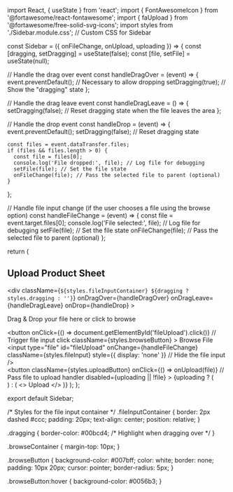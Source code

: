import React, { useState } from 'react';
import { FontAwesomeIcon } from '@fortawesome/react-fontawesome';
import { faUpload } from '@fortawesome/free-solid-svg-icons';
import styles from './Sidebar.module.css'; // Custom CSS for Sidebar

const Sidebar = ({ onFileChange, onUpload, uploading }) => {
  const [dragging, setDragging] = useState(false);
  const [file, setFile] = useState(null);

  // Handle the drag over event
  const handleDragOver = (event) => {
    event.preventDefault(); // Necessary to allow dropping
    setDragging(true); // Show the "dragging" state
  };

  // Handle the drag leave event
  const handleDragLeave = () => {
    setDragging(false); // Reset dragging state when the file leaves the area
  };

  // Handle the drop event
  const handleDrop = (event) => {
    event.preventDefault();
    setDragging(false); // Reset dragging state

    const files = event.dataTransfer.files;
    if (files && files.length > 0) {
      const file = files[0];
      console.log('File dropped:', file); // Log file for debugging
      setFile(file); // Set the file state
      onFileChange(file); // Pass the selected file to parent (optional)
    }
  };

  // Handle file input change (if the user chooses a file using the browse option)
  const handleFileChange = (event) => {
    const file = event.target.files[0];
    console.log('File selected:', file); // Log file for debugging
    setFile(file); // Set the file state
    onFileChange(file); // Pass the selected file to parent (optional)
  };

  return (
    <div className={styles.sidebar}>
      <h2 className={styles.heading}>Upload Product Sheet</h2>
      <div
        className={`${styles.fileInputContainer} ${dragging ? styles.dragging : ''}`}
        onDragOver={handleDragOver}
        onDragLeave={handleDragLeave}
        onDrop={handleDrop}
      >
        <p className={styles.dropzoneText}>
          Drag & Drop your file here or click to browse
        </p>
        <div className={styles.browseContainer}>
          <button
            onClick={() => document.getElementById('fileUpload').click()} // Trigger file input click
            className={styles.browseButton}
          >
            Browse File
          </button>
          <input
            type="file"
            id="fileUpload"
            onChange={handleFileChange}
            className={styles.fileInput}
            style={{ display: 'none' }} // Hide the file input
          />
        </div>
      </div>
      <button
        className={styles.uploadButton}
        onClick={() => onUpload(file)} // Pass file to upload handler
        disabled={uploading || !file}
      >
        {uploading ? (
          <div className={styles.loader}></div>
        ) : (
          <>
            <FontAwesomeIcon className={styles.icon} icon={faUpload} />
            Upload
          </>
        )}
      </button>
    </div>
  );
};

export default Sidebar;


/* Styles for the file input container */
.fileInputContainer {
  border: 2px dashed #ccc;
  padding: 20px;
  text-align: center;
  position: relative;
}

.dragging {
  border-color: #00bcd4; /* Highlight when dragging over */
}

.browseContainer {
  margin-top: 10px;
}

.browseButton {
  background-color: #007bff;
  color: white;
  border: none;
  padding: 10px 20px;
  cursor: pointer;
  border-radius: 5px;
}

.browseButton:hover {
  background-color: #0056b3;
}

